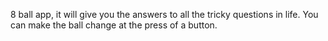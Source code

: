 
8 ball app, it will give you the answers to all the tricky questions in life. You can make the ball change at the press of a button. 

